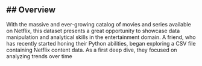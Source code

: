 ## ## Overview
With the massive and ever-growing catalog of movies and series available on Netflix, 
this dataset presents a great opportunity to showcase data manipulation and analytical skills in the entertainment domain.
A friend, who has recently started honing their Python abilities, began exploring a CSV file containing Netflix content data. 
As a first deep dive, they focused on analyzing trends over time 
